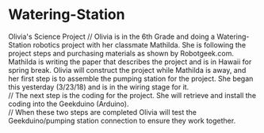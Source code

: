 # Watering-Station
Olivia's Science Project
// Olivia is in the 6th Grade and doing a Watering-Station robotics project with her classmate Mathilda.  She is following the project steps and purchasing materials as shown by Robotgeek.com.  Mathilda is writing the paper that describes the project and is in Hawaii for spring break. Olivia will construct the project while Mathilda is away, and her first step is to assemble the pumping station for the  project.  She began this yesterday (3/23/18) and is in the wiring stage for it.  
// The next step is the coding for the project.  She will retrieve and install the coding into the Geekduino (Arduino).  
// When these two steps are completed Olivia will test the Geekduino/pumping station connection to ensure they work together.
